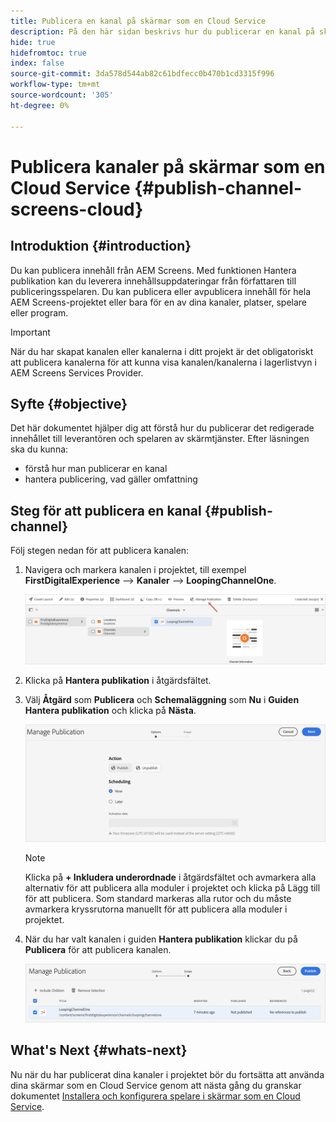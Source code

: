 ```yaml
---
title: Publicera en kanal på skärmar som en Cloud Service
description: På den här sidan beskrivs hur du publicerar en kanal på skärmar som en Cloud Service.
hide: true
hidefromtoc: true
index: false
source-git-commit: 3da578d544ab82c61bdfecc0b470b1cd3315f996
workflow-type: tm+mt
source-wordcount: '305'
ht-degree: 0%

---
```



# Publicera kanaler på skärmar som en Cloud Service {#publish-channel-screens-cloud}

## Introduktion {#introduction}

Du kan publicera innehåll från AEM Screens. Med funktionen Hantera publikation kan du leverera innehållsuppdateringar från författaren till publiceringsspelaren. Du kan publicera eller avpublicera innehåll för hela AEM Screens-projektet eller bara för en av dina kanaler, platser, spelare eller program.

>[!IMPORTANT]
>När du har skapat kanalen eller kanalerna i ditt projekt är det obligatoriskt att publicera kanalerna för att kunna visa kanalen/kanalerna i lagerlistvyn i AEM Screens Services Provider.

## Syfte {#objective}

Det här dokumentet hjälper dig att förstå hur du publicerar det redigerade innehållet till leverantören och spelaren av skärmtjänster. Efter läsningen ska du kunna:

* förstå hur man publicerar en kanal
* hantera publicering, vad gäller omfattning

## Steg för att publicera en kanal {#publish-channel}

Följ stegen nedan för att publicera kanalen:

1. Navigera och markera kanalen i projektet, till exempel **FirstDigitalExperience** —> **Kanaler** —> **LoopingChannelOne**.

   ![](/help/screens-cloud/assets/create-content/managepub-1.png)

1. Klicka på **Hantera publikation** i åtgärdsfältet.

1. Välj **Åtgärd** som **Publicera** och **Schemaläggning** som **Nu** i **Guiden Hantera publikation** och klicka på **Nästa**.

   ![](/help/screens-cloud/assets/create-content/managepub-2.png)

   >[!NOTE]
   >Klicka på **+ Inkludera underordnade** i åtgärdsfältet och avmarkera alla alternativ för att publicera alla moduler i projektet och klicka på Lägg till för att publicera. Som standard markeras alla rutor och du måste avmarkera kryssrutorna manuellt för att publicera alla moduler i projektet.

1. När du har valt kanalen i guiden **Hantera publikation** klickar du på **Publicera** för att publicera kanalen.

   ![](/help/screens-cloud/assets/create-content/managepub-3.png)


## What&#39;s Next {#whats-next}

Nu när du har publicerat dina kanaler i projektet bör du fortsätta att använda dina skärmar som en Cloud Service genom att nästa gång du granskar dokumentet [Installera och konfigurera spelare i skärmar som en Cloud Service](/help/screens-cloud/creating-content/manage-publish.md).
